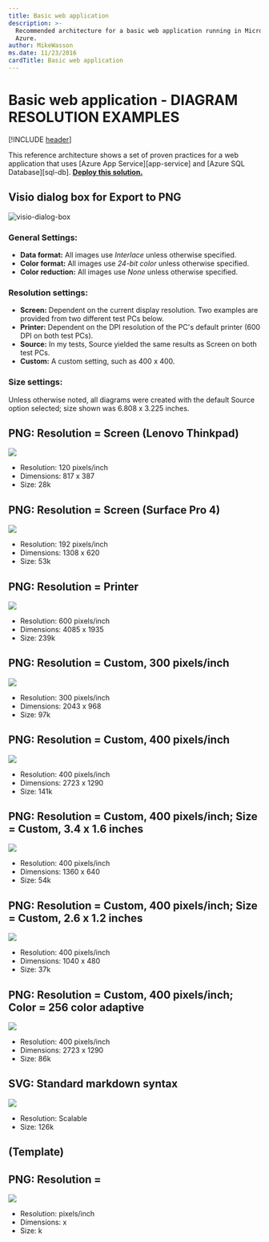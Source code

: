 ```yaml
---
title: Basic web application
description: >-
  Recommended architecture for a basic web application running in Microsoft
  Azure.
author: MikeWasson
ms.date: 11/23/2016
cardTitle: Basic web application
---
```

# Basic web application - DIAGRAM RESOLUTION EXAMPLES
[!INCLUDE [header](../../-includes/header.md)]

This reference architecture shows a set of proven practices for a web application that uses [Azure App Service][app-service] and [Azure SQL Database][sql-db]. [**Deploy this solution.**](#deploy-the-solution)

## Visio dialog box for Export to PNG

![visio-dialog-box](./images/visio-dialog-box.png)

### General Settings:

- **Data format:** All images use _Interlace_ unless otherwise specified.
- **Color format:** All images use _24-bit color_ unless otherwise specified.
- **Color reduction:** All images use _None_ unless otherwise specified.

### Resolution settings:

- **Screen:** Dependent on the current display resolution. Two examples are provided from two different test PCs below.
- **Printer:** Dependent on the DPI resolution of the PC's default printer (600 DPI on both test PCs). 
- **Source:** In my tests, Source yielded the same results as Screen on both test PCs.
- **Custom:** A custom setting, such as 400 x 400.

### Size settings:

Unless otherwise noted, all diagrams were created with the default Source option selected; size shown was 6.808 x 3.225 inches.

## PNG: Resolution = Screen (Lenovo Thinkpad)
![](./images/ResTest-Lenovo-Screen.png)
- Resolution: 120 pixels/inch
- Dimensions: 817 x 387
- Size: 28k
 
## PNG: Resolution = Screen (Surface Pro 4)
![](./images/ResTest-Surface-Screen.png)
- Resolution: 192 pixels/inch 
- Dimensions: 1308 x 620
- Size: 53k

## PNG: Resolution = Printer
![](./images/ResTest-Printer.png)
- Resolution: 600 pixels/inch
- Dimensions: 4085 x 1935 
- Size: 239k

## PNG: Resolution = Custom, 300 pixels/inch
![](./images/ResTest-Custom300.png)
- Resolution: 300 pixels/inch
- Dimensions: 2043 x 968
- Size: 97k

## PNG: Resolution = Custom, 400 pixels/inch
![](./images/ResTest-Custom400.png)
- Resolution: 400 pixels/inch
- Dimensions: 2723 x 1290 
- Size: 141k

## PNG: Resolution = Custom, 400 pixels/inch; Size = Custom, 3.4 x 1.6 inches
![](./images/ResTest-Custom400-SizeCustom1.png)
- Resolution: 400 pixels/inch
- Dimensions: 1360 x 640
- Size: 54k

## PNG: Resolution = Custom, 400 pixels/inch; Size = Custom, 2.6 x 1.2 inches
![](./images/ResTest-Custom400-SizeCustom2.png)
- Resolution: 400 pixels/inch
- Dimensions: 1040 x 480
- Size: 37k

## PNG: Resolution = Custom, 400 pixels/inch; Color = 256 color adaptive
![](./images/ResTest-Custom400_256ColorAdaptive.png)
- Resolution: 400 pixels/inch
- Dimensions: 2723 x 1290
- Size: 86k

## SVG: Standard markdown syntax 
![](./images/ResTest.svg)
- Resolution: Scalable
- Size: 126k



## (Template)

## PNG: Resolution = 
![](./images/ResTest-.png)
- Resolution:  pixels/inch
- Dimensions:  x 
- Size: k
